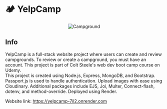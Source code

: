 # 🏕 YelpCamp

 <p align="center">
  <img src=" https://drive.google.com/file/d/1s0DWGel94DoAdN0Y5k-rEcQSSTqZwh7v/view?usp=drive_link" alt="Campground"
 </p>
  
## Info
YelpCamp is a full-stack website project where users can create and review campgrounds. To review or create a campground, you must have an account. This project is part of Colt Steele's web dev boot camp course on Udemy.  
This project is created using Node.js, Express, MongoDB, and Bootstrap.
Passport.js is used to handle authentication.
Upload images with ease using Cloudinary. 
Additional packages include EJS, Joi, Multer, Connect-flash, dotenv, and method-override. 
Deployed using Render.

Website link:  https://yelpcamp-7il2.onrender.com
                                 
